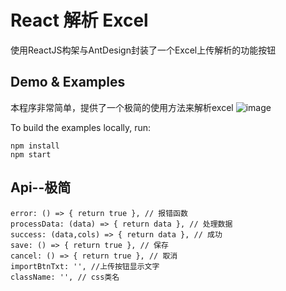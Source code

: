 React 解析 Excel 
=====

使用ReactJS构架与AntDesign封装了一个Excel上传解析的功能按钮

## Demo & Examples
本程序非常简单，提供了一个极简的使用方法来解析excel
![image](https://github.com/hongtaodai/react-excel/tree/master/src/imgs/a.gif)

To build the examples locally, run:

```
npm install
npm start
```

## Api--极简
    error: () => { return true }, // 报错函数
    processData: (data) => { return data }, // 处理数据
    success: (data,cols) => { return data }, // 成功
    save: () => { return true }, // 保存
    cancel: () => { return true }, // 取消
    importBtnTxt: '', //上传按钮显示文字
    className: '', // css类名